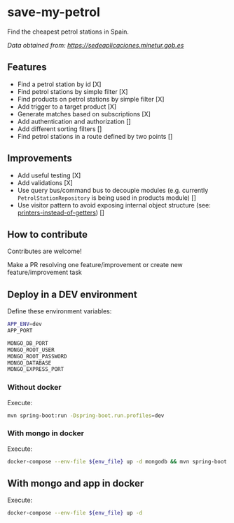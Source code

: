 # save-my-petrol

Find the cheapest petrol stations in Spain.

*Data obtained from: https://sedeaplicaciones.minetur.gob.es*

## Features

- Find a petrol station by id [X]
- Find petrol stations by simple filter [X]
- Find products on petrol stations by simple filter [X]
- Add trigger to a target product [X]
- Generate matches based on subscriptions [X]
- Add authentication and authorization []
- Add different sorting filters []
- Find petrol stations in a route defined by two points []

## Improvements

- Add useful testing [X]
- Add validations [X]
- Use query bus/command bus to decouple modules
  (e.g. currently ```PetrolStationRepository``` is being used in products module) []
- Use visitor pattern to avoid exposing internal object structure
  (see: [printers-instead-of-getters](https://www.yegor256.com/2016/04/05/printers-instead-of-getters.html)) []

## How to contribute

Contributes are welcome!

Make a PR resolving one feature/improvement or create new feature/improvement task

## Deploy in a DEV environment

Define these environment variables:

```bash
APP_ENV=dev
APP_PORT

MONGO_DB_PORT
MONGO_ROOT_USER
MONGO_ROOT_PASSWORD
MONGO_DATABASE
MONGO_EXPRESS_PORT
```

### Without docker

Execute:

```bash
mvn spring-boot:run -Dspring-boot.run.profiles=dev
```

### With mongo in docker

Execute:

```bash 
docker-compose --env-file ${env_file} up -d mongodb && mvn spring-boot:run -Dspring-boot.run.profiles=dev
```

## With mongo and app in docker

Execute:

```bash
docker-compose --env-file ${env_file} up -d
```